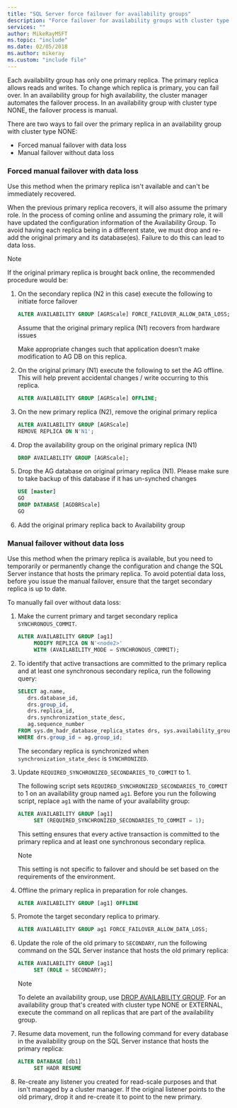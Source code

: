 ```yaml
---
title: "SQL Server force failover for availability groups"
description: "Force failover for availability groups with cluster type of NONE"
services: ""
author: MikeRayMSFT
ms.topic: "include"
ms.date: 02/05/2018
ms.author: mikeray
ms.custom: "include file"
---
```

Each availability group has only one primary replica. The primary replica allows reads and writes. To change which replica is primary, you can fail over. In an availability group for high availability, the cluster manager automates the failover process. In an availability group with cluster type NONE, the failover process is manual.

There are two ways to fail over the primary replica in an availability group with cluster type NONE:

- Forced manual failover with data loss
- Manual failover without data loss

### Forced manual failover with data loss

Use this method when the primary replica isn't available and can't be immediately recovered.

When the previous primary replica recovers, it will also assume the primary role. In the process of coming online and assuming the primary role, it will have updated the configuration information of the Availability Group.  To avoid having each replica being in a different state, we must drop and re-add the original primary and its database(es).  Failure to do this can lead to data loss.

>[!NOTE]
>If the original primary replica is brought back online, the recommended procedure would be:

1. On the secondary replica (N2 in this case) execute the following to initiate force failover

    ```SQL
    ALTER AVAILABILITY GROUP [AGRScale] FORCE_FAILOVER_ALLOW_DATA_LOSS;
    ```

    Assume that the original primary replica (N1) recovers from hardware issues

     Make appropriate changes such that application doesn’t make modification to AG DB on this replica.

1. On the original primary (N1) execute the following to set the AG offline.  This will help prevent accidental changes / write occurring to this replica.

    ```SQL
    ALTER AVAILABILITY GROUP [AGRScale] OFFLINE;
    ```

1. On the new primary replica (N2), remove the original primary replica

    ```SQL
    ALTER AVAILABILITY GROUP [AGRScale]
    REMOVE REPLICA ON N'N1';
    ```

1. Drop the availability group on the original primary replica (N1)

    ```SQL
    DROP AVAILABILITY GROUP [AGRScale];
    ```

1. Drop the AG database on original primary replica (N1). Please make sure to take backup of this database if it has un-synched changes

    ```SQL
    USE [master]
    GO
    DROP DATABASE [AGDBRScale]
    GO
    ```

1. Add the original primary replica back to Availability group

### Manual failover without data loss

Use this method when the primary replica is available, but you need to temporarily or permanently change the configuration and change the SQL Server instance that hosts the primary replica.
To avoid potential data loss, before you issue the manual failover, ensure that the target secondary replica is up to date.

To manually fail over without data loss:

1. Make the current primary and target secondary replica `SYNCHRONOUS_COMMIT`.

   ```SQL
   ALTER AVAILABILITY GROUP [ag1] 
        MODIFY REPLICA ON N'<node2>' 
        WITH (AVAILABILITY_MODE = SYNCHRONOUS_COMMIT);
   ```

1. To identify that active transactions are committed to the primary replica and at least one synchronous secondary replica, run the following query:

   ```SQL
   SELECT ag.name, 
      drs.database_id, 
      drs.group_id, 
      drs.replica_id, 
      drs.synchronization_state_desc, 
      ag.sequence_number
   FROM sys.dm_hadr_database_replica_states drs, sys.availability_groups ag
   WHERE drs.group_id = ag.group_id; 
   ```

   The secondary replica is synchronized when `synchronization_state_desc` is `SYNCHRONIZED`.

1. Update `REQUIRED_SYNCHRONIZED_SECONDARIES_TO_COMMIT` to 1.

   The following script sets `REQUIRED_SYNCHRONIZED_SECONDARIES_TO_COMMIT` to 1 on an availability group named `ag1`. Before you run the following script, replace `ag1` with the name of your availability group:

   ```SQL
   ALTER AVAILABILITY GROUP [ag1] 
        SET (REQUIRED_SYNCHRONIZED_SECONDARIES_TO_COMMIT = 1);
   ```

   This setting ensures that every active transaction is committed to the primary replica and at least one synchronous secondary replica.
   >[!NOTE]
   >This setting is not specific to failover and should be set based on the requirements of the environment.

1. Offline the primary replica in preparation for role changes.

   ```SQL
   ALTER AVAILABILITY GROUP [ag1] OFFLINE
   ```

1. Promote the target secondary replica to primary.

   ```SQL
   ALTER AVAILABILITY GROUP ag1 FORCE_FAILOVER_ALLOW_DATA_LOSS; 
   ```

1. Update the role of the old primary to `SECONDARY`, run the following command on the SQL Server instance that hosts the old primary replica:

   ```SQL
   ALTER AVAILABILITY GROUP [ag1] 
        SET (ROLE = SECONDARY); 
   ```

   > [!NOTE]
   > To delete an availability group, use [DROP AVAILABILITY GROUP](../t-sql/statements/drop-availability-group-transact-sql.md). For an availability group that's created with cluster type NONE or EXTERNAL, execute the command on all replicas that are part of the availability group.

1. Resume data movement, run the following command for every database in the availability group on the SQL Server instance that hosts the primary replica:

   ```SQL
   ALTER DATABASE [db1]
        SET HADR RESUME
   ```

1. Re-create any listener you created for read-scale purposes and that isn't managed by a cluster manager. If the original listener points to the old primary, drop it and re-create it to point to the new primary.

